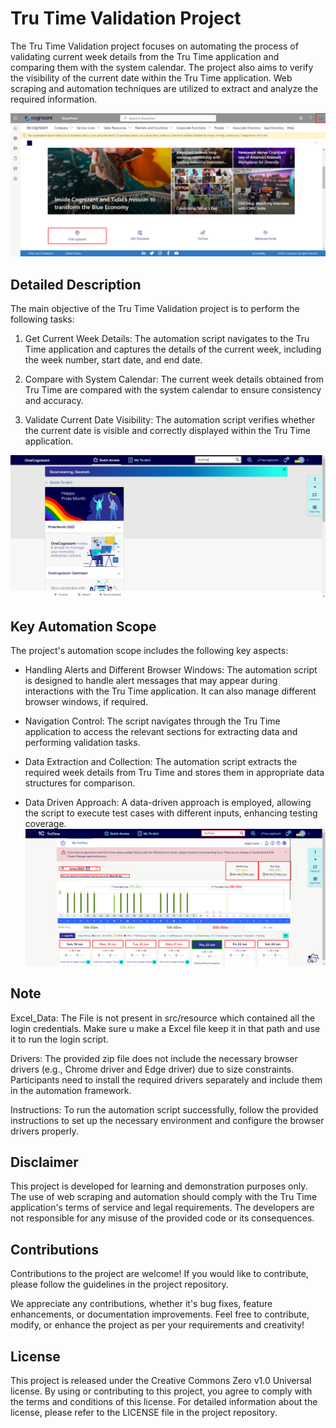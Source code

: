 # Tru Time Validation Project


The Tru Time Validation project focuses on automating the process of validating current week details from the Tru Time application and comparing them with the system calendar. The project also aims to verify the visibility of the current date within the Tru Time application. Web scraping and automation techniques are utilized to extract and analyze the required information.

![Problem Statement Image](Screenshots/Be_Cognizant.png)

## Detailed Description
The main objective of the Tru Time Validation project is to perform the following tasks:

1. Get Current Week Details: The automation script navigates to the Tru Time application and captures the details of the current week, including the week number, start date, and end date.

2. Compare with System Calendar: The current week details obtained from Tru Time are compared with the system calendar to ensure consistency and accuracy.

3. Validate Current Date Visibility: The automation script verifies whether the current date is visible and correctly displayed within the Tru Time application.

![Data Extraction Image](Screenshots/One_Cognizant_1.png)

## Key Automation Scope
The project's automation scope includes the following key aspects:

- Handling Alerts and Different Browser Windows: The automation script is designed to handle alert messages that may appear during interactions with the Tru Time application. It can also manage different browser windows, if required.

- Navigation Control: The script navigates through the Tru Time application to access the relevant sections for extracting data and performing validation tasks.

- Data Extraction and Collection: The automation script extracts the required week details from Tru Time and stores them in appropriate data structures for comparison.

- Data Driven Approach: A data-driven approach is employed, allowing the script to execute test cases with different inputs, enhancing testing coverage.
![Final_Images](Screenshots/TruTime.png)

## Note
Excel_Data: The File is not present in src/resource which contained all the login  credentials. Make sure u make a Excel file keep it in that path and use it to
run the login script.

Drivers: The provided zip file does not include the necessary browser drivers (e.g., Chrome driver and Edge driver) due to size constraints. Participants need to install the required drivers separately and include them in the automation framework.

Instructions: To run the automation script successfully, follow the provided instructions to set up the necessary environment and configure the browser drivers properly.


## Disclaimer
This project is developed for learning and demonstration purposes only. The use of web scraping and automation should comply with the Tru Time application's terms of service and legal requirements. The developers are not responsible for any misuse of the provided code or its consequences.

## Contributions
Contributions to the project are welcome! If you would like to contribute, please follow the guidelines in the project repository.

We appreciate any contributions, whether it's bug fixes, feature enhancements, or documentation improvements. Feel free to contribute, modify, or enhance the project as per your requirements and creativity!

## License
This project is released under the Creative Commons Zero v1.0 Universal license. By using or contributing to this project, you agree to comply with the terms and conditions of this license. For detailed information about the license, please refer to the LICENSE file in the project repository.
